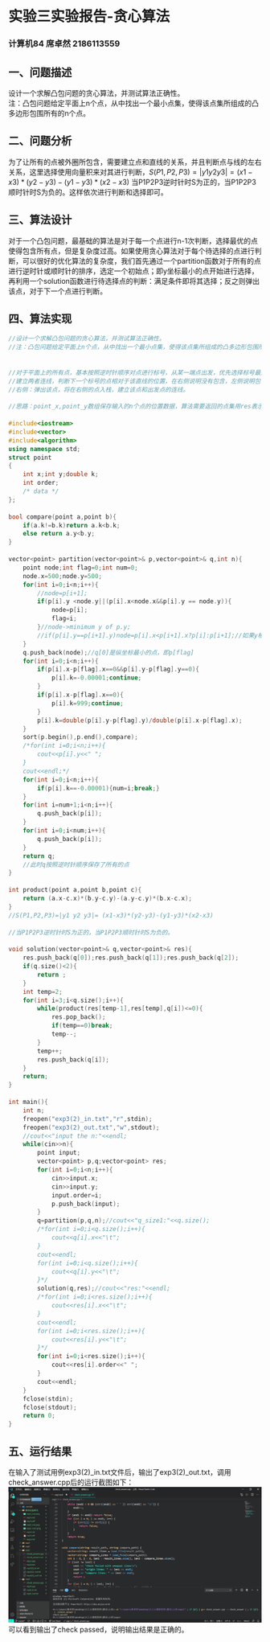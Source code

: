 # 实验三实验报告-贪心算法
### 计算机84 席卓然 2186113559
## 一、问题描述
设计一个求解凸包问题的贪心算法，并测试算法正确性。  
注：凸包问题给定平面上n个点，从中找出一个最小点集，使得该点集所组成的凸多边形包围所有的n个点。
## 二、问题分析
为了让所有的点被外圈所包含，需要建立点和直线的关系，并且判断点与线的左右关系，这里选择使用向量积来对其进行判断，$S(P1,P2,P3)=|y1 y2 y3|= (x1-x3)*(y2-y3)-(y1-y3)*(x2-x3)$ 当P1P2P3逆时针时S为正的，当P1P2P3顺时针时S为负的。这样依次进行判断和选择即可。
## 三、算法设计
对于一个凸包问题，最基础的算法是对于每一个点进行n-1次判断，选择最优的点使得包含所有点，但是复杂度过高。如果使用贪心算法对于每个待选择的点进行判断，可以很好的优化算法的复杂度，我们首先通过一个partition函数对于所有的点进行逆时针或顺时针的排序，选定一个初始点；即y坐标最小的点开始进行选择，再利用一个solution函数进行待选择点的判断：满足条件即将其选择；反之则弹出该点，对于下一个点进行判断。
## 四、算法实现
```c++
//设计一个求解凸包问题的贪心算法，并测试算法正确性。
//注：凸包问题给定平面上n个点，从中找出一个最小点集，使得该点集所组成的凸多边形包围所有的n个点。


//对于平面上的所有点，基本按照逆时针顺序对点进行标号，从某一端点出发，优先选择标号最近的点
//建立两者连线，判断下一个标号的点相对于该直线的位置，在右侧说明没有包含，左侧说明包含
//右侧：弹出该点，将在右侧的点入栈，建立该点和出发点的连线。

//思路：point_x,point_y数组保存输入的n个点的位置数据，算法需要返回的点集用res表示，res中保存着最优解的点的序号（序号从0开始计数）

#include<iostream>
#include<vector>
#include<algorithm>
using namespace std;
struct point
{
    int x;int y;double k;
    int order;
    /* data */
};

bool compare(point a,point b){
    if(a.k!=b.k)return a.k<b.k;
    else return a.y<b.y;
}

vector<point> partition(vector<point>& p,vector<point>& q,int n){
    point node;int flag=0;int num=0;
    node.x=500;node.y=500;
    for(int i=0;i<n;i++){
        //node=p[i+1];
        if(p[i].y <node.y||(p[i].x<node.x&&p[i].y == node.y)){
            node=p[i];
            flag=i;
        }//node->minimum y of p.y;
        //if(p[i].y==p[i+1].y)node=p[i].x<p[i+1].x?p[i]:p[i+1];//如果y相同，取横坐标最小
    }
    q.push_back(node);//q[0]是纵坐标最小的点，即p[flag]
    for(int i=0;i<n;i++){
        if(p[i].x-p[flag].x==0&&p[i].y-p[flag].y==0){
            p[i].k=-0.00001;continue;
        }
        if(p[i].x-p[flag].x==0){
            p[i].k=999;continue;
        }
        p[i].k=double(p[i].y-p[flag].y)/double(p[i].x-p[flag].x);
    }
    sort(p.begin(),p.end(),compare);
    /*for(int i=0;i<n;i++){
        cout<<p[i].y<<" ";
    }
    cout<<endl;*/
    for(int i=0;i<n;i++){
        if(p[i].k==-0.00001){num=i;break;}
    }
    for(int i=num+1;i<n;i++){
        q.push_back(p[i]);
    }
    for(int i=0;i<num;i++){
        q.push_back(p[i]);
    }
    return q;
    //此时q按照逆时针顺序保存了所有的点
}

int product(point a,point b,point c){
    return (a.x-c.x)*(b.y-c.y)-(a.y-c.y)*(b.x-c.x);
}
//S(P1,P2,P3)=|y1 y2 y3|= (x1-x3)*(y2-y3)-(y1-y3)*(x2-x3) 

//当P1P2P3逆时针时S为正的，当P1P2P3顺时针时S为负的。

void solution(vector<point>& q,vector<point>& res){
    res.push_back(q[0]);res.push_back(q[1]);res.push_back(q[2]);
    if(q.size()<2){
        return ;
    }
    int temp=2;
    for(int i=3;i<q.size();i++){
        while(product(res[temp-1],res[temp],q[i])<=0){
            res.pop_back();
            if(temp==0)break;
            temp--;
        }
        temp++;
        res.push_back(q[i]);
    }
    return;
}

int main(){
    int n;
    freopen("exp3(2)_in.txt","r",stdin);
    freopen("exp3(2)_out.txt","w",stdout);
    //cout<<"input the n:"<<endl;
    while(cin>>n){
        point input;
        vector<point> p,q;vector<point> res;
        for(int i=0;i<n;i++){
            cin>>input.x;
            cin>>input.y;
            input.order=i;
            p.push_back(input);
        }
        q=partition(p,q,n);//cout<<"q_size1:"<<q.size();
        /*for(int i=0;i<q.size();i++){
            cout<<q[i].x<<"\t";
        }
        cout<<endl;
        for(int i=0;i<q.size();i++){
            cout<<q[i].y<<"\t";
        }*/
        solution(q,res);//cout<<"res:"<<endl;
        /*for(int i=0;i<res.size();i++){
            cout<<res[i].x<<"\t";
        }
        cout<<endl;
        for(int i=0;i<res.size();i++){
            cout<<res[i].y<<"\t";
        }*/
        for(int i=0;i<res.size();i++){
            cout<<res[i].order<<" ";
        }
        cout<<endl;
    }
    fclose(stdin);
    fclose(stdout);
    return 0;
}
```
## 五、运行结果
在输入了测试用例exp3(2)_in.txt文件后，输出了exp3(2)_out.txt，调用check_answer.cpp后的运行截图如下：
![avatar](exp3_run.png)
可以看到输出了check passed，说明输出结果是正确的。